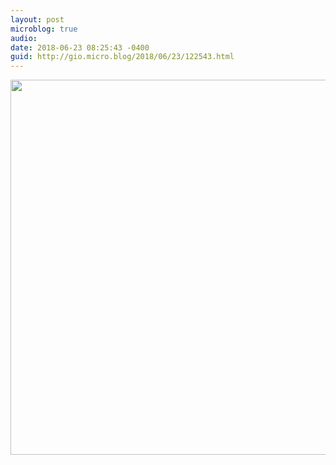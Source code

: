 ```yaml
---
layout: post
microblog: true
audio: 
date: 2018-06-23 08:25:43 -0400
guid: http://gio.micro.blog/2018/06/23/122543.html
---
```



<img src="http://microblog.stevegio.net/uploads/2018/d040ee7c7f.jpg" width="600" height="600" />
